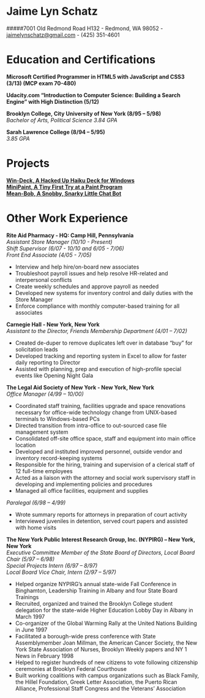 # Jaime Lyn Schatz
#####7001 Old Redmond Road H132 - Redmond, WA 98052 - jaimelynschatz@gmail.com - (425) 351-4601

# Education and Certifications
**Microsoft Certified Programmer in HTML5 with JavaScript and CSS3 (3/13) (MCP exam 70-480)**

**Udacity.com “Introduction to Computer Science: Building a Search Engine” with High Distinction (5/12)**

**Brooklyn College, City University of New York (8/95 – 5/98)**
<br />*Bachelor of Arts, Political Science 3.84 GPA*

**Sarah Lawrence College (8/94 – 5/95)**
<br />*3.85 GPA*

# Projects
**[Win-Deck, A Hacked Up Haiku Deck for Windows](https://github.com/JaimeLynSchatz/win-deck)**
<br />**[MiniPaint, A Tiny First Try at a Paint Program](https://github.com/JaimeLynSchatz/MiniPaint)**
<br />**[Mean-Bob, A Snobby, Snarky Little Chat Bot](https://github.com/JaimeLynSchatz/mean-bob)**

# Other Work Experience
**Rite Aid Pharmacy - HQ: Camp Hill, Pennsylvania**
<br />*Assistant Store Manager (10/10 - Present)*
<br />*Shift Supervisor (6/07 - 10/10 and 6/05 - 7/06)*
<br />*Front End Associate (4/05 - 7/05)*
+ Interview and help hire/on-board new associates
+ Troubleshoot payroll issues and help resolve HR-related and interpersonal conflicts
+ Create weekly schedules and approve payroll as needed
+ Developed new systems for inventory control and daily duties with the Store Manager
+ Enforce compliance with monthly computer-based training for all associates

**Carnegie Hall - New York, New York**
<br />*Assistant to the Director, Friends Membership Department (4/01 – 7/02)*
+ Created de-duper to remove duplicates left over in database “buy” for solicitation leads
+ Developed tracking and reporting system in Excel to allow for faster daily reporting to Director
+ Assisted with planning, prep and execution of high-profile special events like Opening Night Gala

**The Legal Aid Society of New York - New York, New York**
<br />*Office Manager (4/99 – 10/00)*
+ Coordinated staff training, facilities upgrade and space renovations necessary for office-wide technology change from UNIX-based terminals to Windows-based PCs
+ Directed transition from intra-office to out-sourced case file management system
+ Consolidated off-site office space, staff and equipment into main office location
+ Developed and instituted improved personnel, outside vendor and inventory record-keeping systems
+ Responsible for the hiring, training and supervision of a clerical staff of 12 full-time employees
+ Acted as a liaison with the attorney and social work supervisory staff in developing and implementing policies and procedures
+ Managed all office facilities, equipment and supplies

*Paralegal (6/98 – 4/99)*
+ Wrote summary reports for attorneys in preparation of court activity
+ Interviewed juveniles in detention, served court papers and assisted with home visits


**The New York Public Interest Research Group, Inc. (NYPIRG) – New York, New York**
<br />*Executive Committee Member of the State Board of Directors, Local Board Chair (5/97 – 6/98)*
<br />*Special Projects Intern (6/97 – 8/97)*
<br />*Local Board Vice Chair, Intern (2/97 – 5/97)*
+ Helped organize NYPIRG’s annual state-wide Fall Conference in Binghamton, Leadership Training in Albany and four State Board Trainings
+ Recruited, organized and trained the
 Brooklyn College student delegation for the state-wide Higher Education Lobby Day in Albany in March 1997
+ Co-organizer of the Global Warming Rally at the United Nations Building in June 1997
+ Facilitated a borough-wide press conference with State Assemblymember Joan Millman, the American Cancer Society, the New York State Association of Nurses, Brooklyn Weekly papers and NY 1 News in February 1998
+ Helped to register hundreds of new citizens to vote following citizenship ceremonies at
 Brooklyn Federal Courthouse
+ Built working coalitions with campus organizations such as Black Family, the Hillel Foundation, Greek Letter Association, the Puerto Rican Alliance, Professional Staff Congress and the Veterans’ Association
